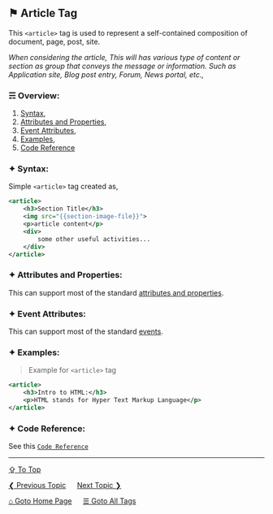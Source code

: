 ## &#9873; Article Tag
This `<article>` tag is used to represent a self-contained composition of document, page, post, site.

*When considering the article, This will has various type of content or section as group that conveys the message or information. Such as Application site, Blog post entry, Forum, News portal, etc.,*

### &#9780; Overview:
1. [Syntax](#-syntax),
2. [Attributes and Properties](#-attributes-and-properties),
3. [Event Attributes](#-event-attributes),
4. [Examples](#-examples),
5. [Code Reference](#-code-reference)

### &#10022; Syntax:

Simple `<article>` tag created as, 
```xml
<article>
	<h3>Section Title</h3>
	<img src="{{section-image-file}}">
	<p>article content</p>
	<div>
		some other useful activities...
	</div>
</article>
```

### &#10022; Attributes and Properties:
This can support most of the standard [attributes and properties](../docs/attributes-and-properties.md).

### &#10022; Event Attributes:
This can support most of the standard [events](../docs/events.md).

### &#10022; Examples:
> Example for `<article>` tag
```xml
<article>
	<h3>Intro to HTML:</h3>
	<p>HTML stands for Hyper Text Markup Language</p>	
</article>
```

### &#10022; Code Reference:
See this [`Code Reference`](../code/article-tag.html)

---
[&#8682; To Top](#-article-tag)

[&#10094; Previous Topic](./area-tag.md) &emsp; [Next Topic &#10095;](./aside-tag.md)

[&#8962; Goto Home Page](../README.md) &emsp; [&#9776; Goto All Tags](../all-tags.md)
